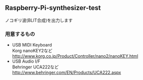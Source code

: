 ## Raspberry-Pi-synthesizer-test

ノコギリ波(BLIT合成)を出力します

### 用意するもの

* USB MIDI Keyboard  
Korg nanoKEY2など http://www.korg.co.jp/Product/Controller/nano2/nanoKEY.html
* USB Audio I/F  
Behringer UCA222など http://www.behringer.com/EN/Products/UCA222.aspx
